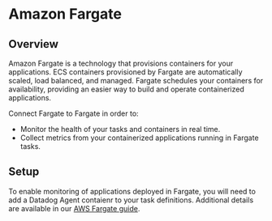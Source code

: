 # Amazon Fargate

## Overview

Amazon Fargate is a technology that provisions containers for your applications. ECS containers provisioned by Fargate are automatically scaled, load balanced, and managed. Fargate schedules your containers for availability, providing an easier way to build and operate containerized applications.

Connect Fargate to Fargate in order to:

* Monitor the health of your tasks and containers in real time.
* Collect metrics from your containerized applications running in Fargate tasks.

## Setup

To enable monitoring of applications deployed in Fargate, you will need to add a Datadog Agent contaienr to your task definitions.
Additional details are available in our [AWS Fargate guide](https://docs.datadoghq.com/integrations/ecs_fargate/).
